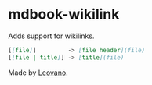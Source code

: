 # mdbook-wikilink

Adds support for wikilinks.

```md
[[file]]         -> [file header](file)
[[file | title]] -> [title](file)
```

Made by [Leovano](https://github.com/leovano).